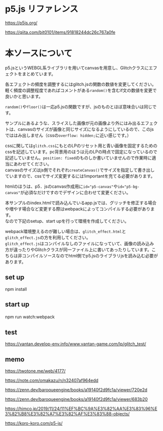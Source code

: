 #  p5.js リファレンス
https://p5js.org/

https://qiita.com/bit0101/items/91818244dc26c767a0fe



# 本ソースについて
p5.jsというWEBGL系ライブラリを用いてcanvasを用意し、Glitchクラスにエフェクトをまとめています。 

各エフェクトの頻度を調整するにはglitch.jsの関数の数値を変更してください。  
軽く頻度の調整程度であればコメントがある`random()`を含むif文の数値を変更で良いかと思います。

`random()`や`floor()`は一応p5.jsの関数ですが、jsのものとほぼ意味合いは同じです。

サンプルにあるような、スライスした画像が元の画像より外にはみ出るエフェクトは、canvasのサイズが画像と同じサイズになるようにしているので、このjsでははみ出しません（cssの`overflow: hidden;`に近い感じです。） 

cssに関しては`glitch.css`にもとのLPのリセット用と青い画像を固定するためのcssを記述しています。pc背景用のほうは元のLPの時点で固定になっているので記述していません。`position: fixed`のものしか書いていませんので作業時に適当にあわせてください。  
canvasのサイズはjs側でそれぞれ`createCanvas()`でサイズを指定して書き出していますので、cssでサイズ変更するには!importantを充てる必要があります。


htmlのほうは、p5．jsのcanvas作成用に`id="p5-canvas"`や`id="p5-bg-canvas"`が必須なだけですのでデザインに合わせて変更ください。 

本サンプルのindex.htmlで読み込んでいるapp.jsでは、グリッチを修正する場合や増やす場合など変更する際はwebpackによってコンパイルする必要があります。  
なので下記のsetup、start upを行って環境を作成してください。

webpack環境整えるのが難しい場合は、`glitch_effect.html`と`glitch_effect.js`の方を利用してください。  
`glitch_effect.js`はコンパイルなしのファイルになっていて、画像の読み込み方が違ったりやGlitchクラスが同一ファイル上に書いてあったりしています。こちらは非コンパイルソースなのでhtml側でp5.jsのライブラリjsを読み込む必要があります。






## set up
npm install

## start up
npm run watch:webpack　

## test
https://vantan.develop-env.info/www.vantan-game.com/lp/glitch_test/


## memo 
https://twotone.me/web/4177/ 

https://note.com/omakazu/n/n32407af964edd

https://zenn.dev/baroqueengine/books/a19140f2d9fc1a/viewer/720e2d

https://zenn.dev/baroqueengine/books/a19140f2d9fc1a/viewer/683b20

https://himco.jp/2019/11/24/11%EF%BC%9A%E3%82%AA%E3%83%96%E3%82%B8%E3%82%A7%E3%82%AF%E3%83%88-objects/

https://koro-koro.com/p5-js/